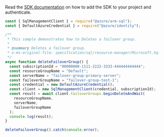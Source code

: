 Read the [SDK documentation](https://github.com/Azure/azure-sdk-for-js/blob/%40azure%2Farm-sql_9.0.1/sdk/sql/arm-sql/README.md) on how to add the SDK to your project and authenticate.

```javascript
const { SqlManagementClient } = require("@azure/arm-sql");
const { DefaultAzureCredential } = require("@azure/identity");

/**
 * This sample demonstrates how to Deletes a failover group.
 *
 * @summary Deletes a failover group.
 * x-ms-original-file: specification/sql/resource-manager/Microsoft.Sql/preview/2020-11-01-preview/examples/FailoverGroupDelete.json
 */
async function deleteFailoverGroup() {
  const subscriptionId = "00000000-1111-2222-3333-444444444444";
  const resourceGroupName = "Default";
  const serverName = "failover-group-primary-server";
  const failoverGroupName = "failover-group-test-1";
  const credential = new DefaultAzureCredential();
  const client = new SqlManagementClient(credential, subscriptionId);
  const result = await client.failoverGroups.beginDeleteAndWait(
    resourceGroupName,
    serverName,
    failoverGroupName
  );
  console.log(result);
}

deleteFailoverGroup().catch(console.error);
```

